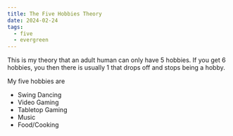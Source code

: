 ```yaml
---
title: The Five Hobbies Theory
date: 2024-02-24
tags:
  - five
  - evergreen
---
```

This is my theory that an adult human can only have 5 hobbies. If you get 6 hobbies, you then there is usually 1 that drops off and stops being a hobby.

My five hobbies are
- Swing Dancing
- Video Gaming
- Tabletop Gaming
- Music
- Food/Cooking 
